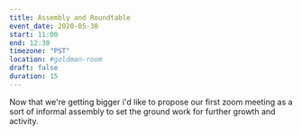 ```yaml
---
title: Assembly and Roundtable
event_date: 2020-05-30
start: 11:00
end: 12:30
timezone: "PST"
location: #goldman-room
draft: false
duration: 15
---
```


Now that we're getting bigger i'd like to propose our first zoom meeting as a sort of informal assembly to set the ground work for further growth and activity.
